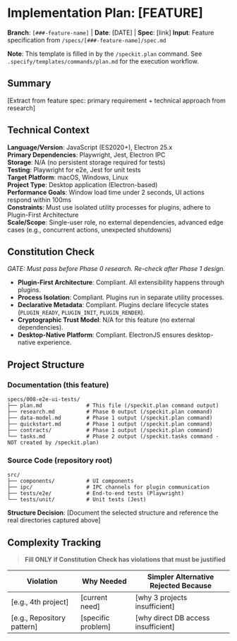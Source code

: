 # Implementation Plan: [FEATURE]

**Branch**: `[###-feature-name]` | **Date**: [DATE] | **Spec**: [link]
**Input**: Feature specification from `/specs/[###-feature-name]/spec.md`

**Note**: This template is filled in by the `/speckit.plan` command. See `.specify/templates/commands/plan.md` for the execution workflow.

## Summary

[Extract from feature spec: primary requirement + technical approach from research]

## Technical Context

**Language/Version**: JavaScript (ES2020+), Electron 25.x  
**Primary Dependencies**: Playwright, Jest, Electron IPC  
**Storage**: N/A (no persistent storage required for tests)  
**Testing**: Playwright for e2e, Jest for unit tests  
**Target Platform**: macOS, Windows, Linux  
**Project Type**: Desktop application (Electron-based)  
**Performance Goals**: Window load time under 2 seconds, UI actions respond within 100ms  
**Constraints**: Must use isolated utility processes for plugins, adhere to Plugin-First Architecture  
**Scale/Scope**: Single-user role, no external dependencies, advanced edge cases (e.g., concurrent actions, unexpected shutdowns)

## Constitution Check

*GATE: Must pass before Phase 0 research. Re-check after Phase 1 design.*

- **Plugin-First Architecture**: Compliant. All extensibility happens through plugins.
- **Process Isolation**: Compliant. Plugins run in separate utility processes.
- **Declarative Metadata**: Compliant. Plugins declare lifecycle states (`PLUGIN_READY`, `PLUGIN_INIT`, `PLUGIN_RENDER`).
- **Cryptographic Trust Model**: N/A for this feature (no external dependencies).
- **Desktop-Native Platform**: Compliant. ElectronJS ensures desktop-native experience.

## Project Structure

### Documentation (this feature)

```text
specs/008-e2e-ui-tests/
├── plan.md              # This file (/speckit.plan command output)
├── research.md          # Phase 0 output (/speckit.plan command)
├── data-model.md        # Phase 1 output (/speckit.plan command)
├── quickstart.md        # Phase 1 output (/speckit.plan command)
├── contracts/           # Phase 1 output (/speckit.plan command)
└── tasks.md             # Phase 2 output (/speckit.tasks command - NOT created by /speckit.plan)
```

### Source Code (repository root)

```text
src/
├── components/          # UI components
├── ipc/                 # IPC channels for plugin communication
├── tests/e2e/           # End-to-end tests (Playwright)
└── tests/unit/          # Unit tests (Jest)
```

**Structure Decision**: [Document the selected structure and reference the real
directories captured above]

## Complexity Tracking

> **Fill ONLY if Constitution Check has violations that must be justified**

| Violation | Why Needed | Simpler Alternative Rejected Because |
|-----------|------------|-------------------------------------|
| [e.g., 4th project] | [current need] | [why 3 projects insufficient] |
| [e.g., Repository pattern] | [specific problem] | [why direct DB access insufficient] |
